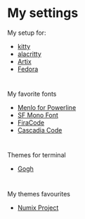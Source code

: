 # My settings
My setup for: 
* [kitty](https://github.com/kovidgoyal/kitty) 
* [alacritty](https://github.com/alacritty/alacritty) 
* [Artix](https://artixlinux.org/)
* [Fedora](https://getfedora.org/)
#
My favorite fonts
* [Menlo for Powerline](https://github.com/abertsch/Menlo-for-Powerline.git)
* [SF Mono Font](https://github.com/supercomputra/SF-Mono-Font.git)
* [FiraCode](https://github.com/tonsky/FiraCode)
* [Cascadia Code](https://github.com/microsoft/cascadia-code)
#
Themes for terminal
* [Gogh](https://github.com/Mayccoll/Gogh.git)
#
My themes favourites
* [Numix Project](https://github.com/numixproject)
